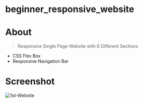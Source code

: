 # beginner_responsive_website

# About
> Responsive Single Page Website with 6 Different Sections
  * CSS Flex Box
  * Responsive Navigation Bar

# Screenshot
![1st-Website](https://user-images.githubusercontent.com/62636620/209162629-6301e69c-cdc4-4302-887c-0c33b4bf42ee.png)
